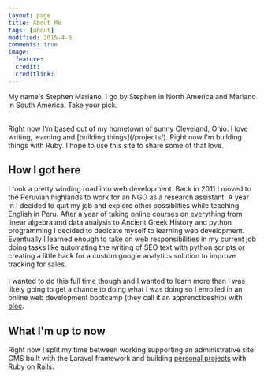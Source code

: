```yaml
---
layout: page
title: About Me
tags: [about]
modified: 2015-4-8
comments: true
image:
  feature:
  credit:
  creditlink:
---
```


My name's Stephen Mariano. I go by Stephen in North America and Mariano in South America. Take your pick.

<br>
Right now I'm based out of my hometown of sunny Cleveland, Ohio. I love writing, learning and [building things](/projects/). Right now I'm building things with Ruby. I hope to use this site to share some of that love.
<br>

## How I got here
I took a pretty winding road into web development. Back in 2011 I moved to the Peruvian highlands to work for an NGO as a research assistant. A year in I decided to quit my job and explore other possiblities while teaching English in Peru. After a year of taking online courses on  everything from linear algebra and data analysis to Ancient Greek History and python programming I decided to dedicate myself to learning web development. Eventually I learned enough to take on web responsibilities in my current job doing tasks like automating the writing of SEO text with python scripts or creating a little hack for a custom google analytics solution to improve tracking for sales.
<br><br>
I wanted to do this full time though and I wanted to learn more than I was likely going to get a chance to doing what I was doing so I enrolled in an online web development bootcamp (they call it an apprencticeship) with [bloc](https://www.bloc.io).

## What I'm up to now
Right now I split my time between working supporting an administrative site CMS built with the Laravel framework and building [personal projects](/projects/) with Ruby on Rails.

